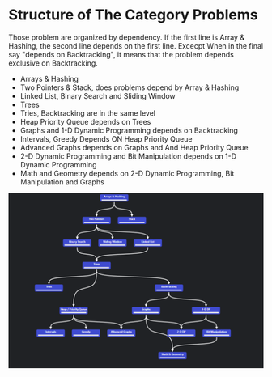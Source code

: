 # Structure of The Category Problems

Those problem are organized by dependency. If the first line
is Array & Hashing, the second line depends on the first line. Excecpt
When in the final say "depends on Backtracking", it means that the problem
depends exclusive on Backtracking.

- Arrays & Hashing
- Two Pointers & Stack, does problems depend by Array & Hashing
- Linked List, Binary Search and Sliding Window 
- Trees
- Tries, Backtracking are in the same level
- Heap Priority Queue depends on Trees
- Graphs and 1-D Dynamic Programming depends on Backtracking
- Intervals, Greedy Depends ON Heap Priority Queue
- Advanced Graphs depends on Graphs and And Heap Priority Queue
- 2-D Dynamic Programming and Bit Manipulation depends on 1-D Dynamic Programming
- Math and Geometry depends on 2-D Dynamic Programming, Bit Manipulation and Graphs 

![Alt text](../images/image.png)